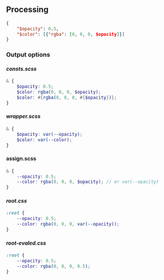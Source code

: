 ## Processing

```json
{
    "$opacity": 0.5,
    "$color": [{"rgba": [0, 0, 0, $opacity]}]
}
```

### Output options

#### *consts.scss*

```scss
& {
    $opacity: 0.5;
    $color: rgba(0, 0, 0, $opacity);
    $color: #{rgba(0, 0, 0, #{$opacity})};
}
```

#### *wrapper.scss*

```scss
& {
    $opacity: var(--opacity);
    $color: var(--color);
}
```

#### assign.scss

```scss
& {
    --opacity: 0.5;
    --color: rgba(0, 0, 0, $opacity); // or var(--opacity)    
}
```

#### *root.css*

```css
:root {
    --opacity: 0.5;
    --color: rgba(0, 0, 0, var(--opacity));
}
```

#### *root-evaled.css*

```css
:root {
    --opacity: 0.5;
    --color: rgba(0, 0, 0, 0.5);
}
```

